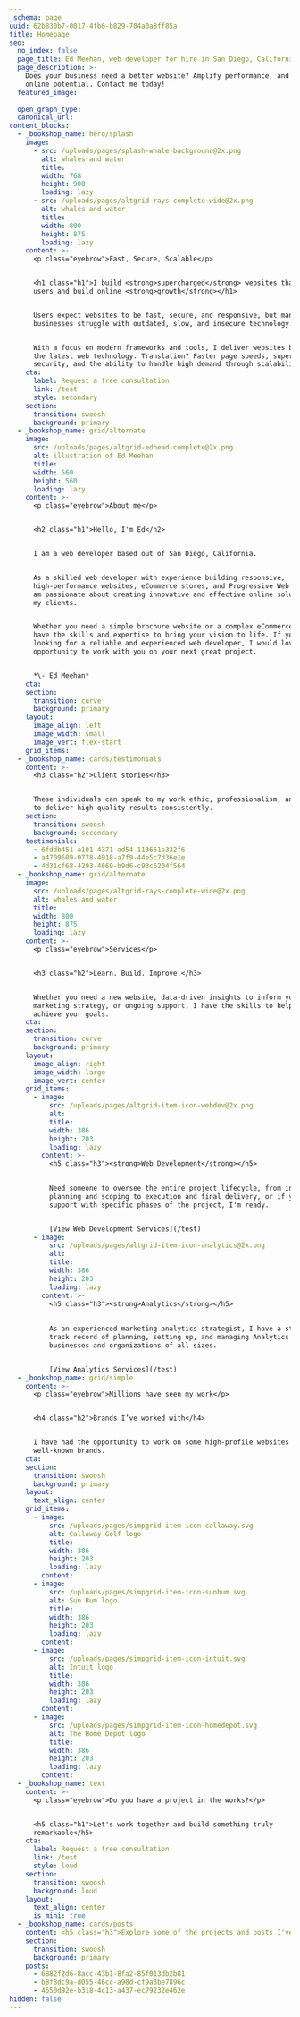 ```yaml
---
_schema: page
uuid: 62b830b7-0017-4fb6-b829-704a0a8ff85a
title: Homepage
seo:
  no_index: false
  page_title: Ed Meehan, web developer for hire in San Diego, California
  page_description: >-
    Does your business need a better website? Amplify performance, and maximize
    online potential. Contact me today!
  featured_image:
  
  open_graph_type:
  canonical_url:
content_blocks:
  - _bookshop_name: hero/splash
    image:
      - src: /uploads/pages/splash-whale-background@2x.png
        alt: whales and water
        title:
        width: 768
        height: 900
        loading: lazy
      - src: /uploads/pages/altgrid-rays-complete-wide@2x.png
        alt: whales and water
        title:
        width: 800
        height: 875
        loading: lazy
    content: >-
      <p class="eyebrow">Fast, Secure, Scalable</p>


      <h1 class="h1">I build <strong>supercharged</strong> websites that engage
      users and build online <strong>growth</strong></h1>


      Users expect websites to be fast, secure, and responsive, but many
      businesses struggle with outdated, slow, and insecure technology.


      With a focus on modern frameworks and tools, I deliver websites built on
      the latest web technology. Translation? Faster page speeds, superior
      security, and the ability to handle high demand through scalability.
    cta:
      label: Request a free consultation
      link: /test
      style: secondary
    section:
      transition: swoosh
      background: primary
  - _bookshop_name: grid/alternate
    image:
      src: /uploads/pages/altgrid-edhead-complete@2x.png
      alt: illustration of Ed Meehan
      title:
      width: 560
      height: 560
      loading: lazy
    content: >-
      <p class="eyebrow">About me</p>


      <h2 class="h1">Hello, I'm Ed</h2>


      I am a web developer based out of San Diego, California.


      As a skilled web developer with experience building responsive,
      high-performance websites, eCommerce stores, and Progressive Web Apps, I
      am passionate about creating innovative and effective online solutions for
      my clients.


      Whether you need a simple brochure website or a complex eCommerce store, I
      have the skills and expertise to bring your vision to life. If you are
      looking for a reliable and experienced web developer, I would love the
      opportunity to work with you on your next great project.


      *\- Ed Meehan*
    cta:
    section:
      transition: curve
      background: primary
    layout:
      image_align: left
      image_width: small
      image_vert: flex-start
    grid_items:
  - _bookshop_name: cards/testimonials
    content: >-
      <h3 class="h2">Client stories</h3>


      These individuals can speak to my work ethic, professionalism, and ability
      to deliver high-quality results consistently.
    section:
      transition: swoosh
      background: secondary
    testimonials:
      - 6fddb451-a101-4371-ad54-113661b332f6
      - a4709609-0778-4918-a7f9-44e5c7d36e1e
      - 4d31cf68-4293-4669-b9d6-c93c6204f564
  - _bookshop_name: grid/alternate
    image:
      src: /uploads/pages/altgrid-rays-complete-wide@2x.png
      alt: whales and water
      title:
      width: 800
      height: 875
      loading: lazy
    content: >-
      <p class="eyebrow">Services</p>


      <h3 class="h2">Learn. Build. Improve.</h3>


      Whether you need a new website, data-driven insights to inform your
      marketing strategy, or ongoing support, I have the skills to help you
      achieve your goals.
    cta:
    section:
      transition: curve
      background: primary
    layout:
      image_align: right
      image_width: large
      image_vert: center
    grid_items:
      - image:
          src: /uploads/pages/altgrid-item-icon-webdev@2x.png
          alt:
          title:
          width: 386
          height: 203
          loading: lazy
        content: >-
          <h5 class="h3"><strong>Web Development</strong></h5>

          
          Need someone to oversee the entire project lifecycle, from initial
          planning and scoping to execution and final delivery, or if you need
          support with specific phases of the project, I'm ready.


          [View Web Development Services](/test)
      - image:
          src: /uploads/pages/altgrid-item-icon-analytics@2x.png
          alt:
          title:
          width: 386
          height: 203
          loading: lazy
        content: >-
          <h5 class="h3"><strong>Analytics</strong></h5>
          
          
          As an experienced marketing analytics strategist, I have a strong
          track record of planning, setting up, and managing Analytics for
          businesses and organizations of all sizes.


          [View Analytics Services](/test)
  - _bookshop_name: grid/simple
    content: >-
      <p class="eyebrow">Millions have seen my work</p>


      <h4 class="h2">Brands I’ve worked with</h4>


      I have had the opportunity to work on some high-profile websites for
      well-known brands.
    cta:
    section:
      transition: swoosh
      background: primary
    layout:
      text_align: center
    grid_items:
      - image:
          src: /uploads/pages/simpgrid-item-icon-callaway.svg
          alt: Callaway Golf logo
          title:
          width: 386
          height: 203
          loading: lazy
        content:
      - image:
          src: /uploads/pages/simpgrid-item-icon-sunbum.svg
          alt: Sun Bum logo
          title:
          width: 386
          height: 203
          loading: lazy
        content:
      - image:
          src: /uploads/pages/simpgrid-item-icon-intuit.svg
          alt: Intuit logo
          title:
          width: 386
          height: 203
          loading: lazy
        content:
      - image:
          src: /uploads/pages/simpgrid-item-icon-homedepot.svg
          alt: The Home Depot logo
          title:
          width: 386
          height: 203
          loading: lazy
        content:
  - _bookshop_name: text
    content: >-
      <p class="eyebrow">Do you have a project in the works?</p>


      <h5 class="h1">Let's work together and build something truly
      remarkable</h5>
    cta:
      label: Request a free consultation
      link: /test
      style: loud
    section:
      transition: swoosh
      background: loud
    layout:
      text_align: center
      is_mini: true
  - _bookshop_name: cards/posts
    content: <h5 class="h3">Explore some of the projects and posts I've published</h5>
    section:
      transition: swoosh
      background: primary
    posts:
      - 6882f2d6-8acc-43b1-8fa2-85f013db2b81
      - b8f8dc9a-d055-46cc-a98d-cf9a3be7896c
      - 4650d92e-b318-4c13-a437-ec79232e462e
hidden: false
---
```

